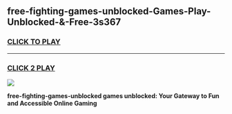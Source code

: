 
## free-fighting-games-unblocked-Games-Play-Unblocked-&-Free-3s367
<h3>
<a href="https://premium76.site?title=free-fighting-games-unblocked&ref=24A">CLICK TO PLAY</a></h3>
<hr>

<h3>
<a href="https://premium76.site?title=free-fighting-games-unblocked&ref=24A">CLICK 2 PLAY</a>
  
</h3>

<a href="https://premium76.site?title=free-fighting-games-unblocked&ref=24A"><img src="https://clearcache.store/games.png"></a>


**free-fighting-games-unblocked games unblocked: Your Gateway to Fun and Accessible Online Gaming**
